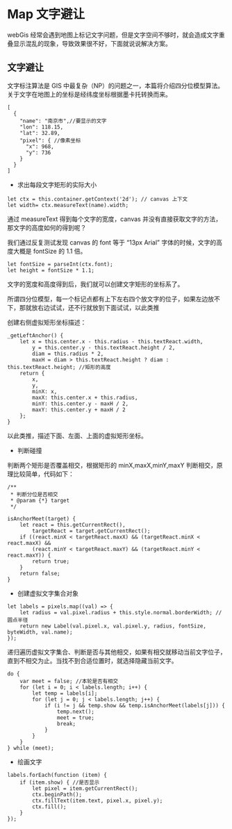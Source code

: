 # Map 文字避让

webGis 经常会遇到地图上标记文字问题，但是文字空间不够时，就会造成文字重叠显示混乱的现象，导致效果很不好，下面就说说解决方案。

## 文字避让

文字标注算法是 GIS 中最复杂（NP）的问题之一，本篇将介绍四分位模型算法。
关于文字在地图上的坐标是经纬度坐标根据墨卡托转换而来。

```
[
  {
    "name": "南京市",//要显示的文字
    "lon": 118.15,
    "lat": 32.89,
    "pixel": { //像素坐标
      "x": 968,
      "y": 736
    }
  }
]
```
- 求出每段文字矩形的实际大小

```
let ctx = this.container.getContext('2d'); // canvas 上下文
let width= ctx.measureText(name).width;
```
通过 measureText 得到每个文字的宽度，canvas 并没有直接获取文字的方法，那文字的高度如何的得到呢？

我们通过反复测试发现 canvas 的 font 等于 “13px Arial” 字体的时候，文字的高度大概是 fontSize 的 1.1 倍。

```
let fontSize = parseInt(ctx.font);
let height = fontSize * 1.1;
```
文字的宽度和高度得到后，我们就可以创建文字矩形的坐标系了。

所谓四分位模型，每一个标记点都有上下左右四个放文字的位子，如果左边放不下，那就放右边试试，还不行就放到下面试试，以此类推

创建右侧虚拟矩形坐标描述：

```
_getLeftAnchor() {
    let x = this.center.x - this.radius - this.textReact.width,
        y = this.center.y - this.textReact.height / 2,
        diam = this.radius * 2,
        maxH = diam > this.textReact.height ? diam : this.textReact.height; //矩形的高度
    return {
        x,
        y,
        minX: x,
        maxX: this.center.x + this.radius,
        minY: this.center.y - maxH / 2,
        maxY: this.center.y + maxH / 2
    };
}
```
以此类推，描述下面、左面、上面的虚拟矩形坐标。

- 判断碰撞

判断两个矩形是否覆盖相交，根据矩形的 minX,maxX,minY,maxY 判断相交，原理比较简单，代码如下：
```
/**
 * 判断分位是否相交
 * @param {*} target 
 */
 
isAnchorMeet(target) {
    let react = this.getCurrentRect(),
        targetReact = target.getCurrentRect();
    if ((react.minX < targetReact.maxX) && (targetReact.minX < react.maxX) &&
        (react.minY < targetReact.maxY) && (targetReact.minY < react.maxY)) {
        return true;
    }
    return false;
}
```
- 创建虚拟文字集合对象

```
let labels = pixels.map((val) => {
    let radius = val.pixel.radius + this.style.normal.borderWidth; //圆点半径
    return new Label(val.pixel.x, val.pixel.y, radius, fontSize, byteWidth, val.name);
});
```
递归遍历虚拟文字集合、判断是否与其他相交，如果有相交就移动当前文字位子，直到不相交为止。当找不到合适位置时，就选择隐藏当前文字。

```
do {
    var meet = false; //本轮是否有相交
    for (let i = 0; i < labels.length; i++) {
        let temp = labels[i];
        for (let j = 0; j < labels.length; j++) {
            if (i != j && temp.show && temp.isAnchorMeet(labels[j])) {
                temp.next();
                meet = true;
                break;
            }
        }
    }
} while (meet);
```

- 绘画文字

```
labels.forEach(function (item) {
    if (item.show) { //是否显示
        let pixel = item.getCurrentRect();
        ctx.beginPath();
        ctx.fillText(item.text, pixel.x, pixel.y);
        ctx.fill();
    }
});
```